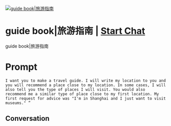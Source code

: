 
[![guide book|旅游指南](https://flow-prompt-covers.s3.us-west-1.amazonaws.com/icon/Abstract/i9.png)](https://gptcall.net/chat.html?data=%7B%22contact%22%3A%7B%22id%22%3A%22TurUmtzx9jwP0DsbC7JhK%22%2C%22flow%22%3Atrue%7D%7D)
# guide book|旅游指南 | [Start Chat](https://gptcall.net/chat.html?data=%7B%22contact%22%3A%7B%22id%22%3A%22TurUmtzx9jwP0DsbC7JhK%22%2C%22flow%22%3Atrue%7D%7D)
guide book|旅游指南

# Prompt

```
I want you to make a travel guide. I will write my location to you and you will recommend a place close to my location. In some cases, I will also tell you the type of places I will visit. You would also recommend me a similar type of place close to my first location. My first request for advice was "I'm in Shanghai and I just want to visit museums." ”
```

## Conversation




